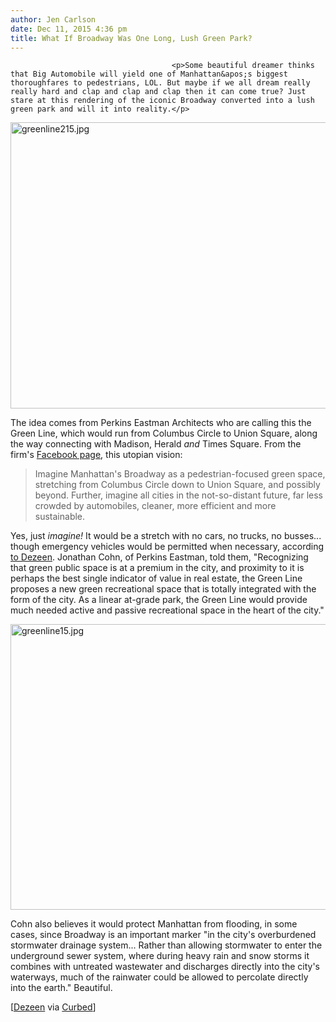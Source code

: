 ```yaml
---
author: Jen Carlson
date: Dec 11, 2015 4:36 pm
title: What If Broadway Was One Long, Lush Green Park?
---
```


	
										<p>Some beautiful dreamer thinks that Big Automobile will yield one of Manhattan&apos;s biggest thoroughfares to pedestrians, LOL. But maybe if we all dream really really hard and clap and clap and clap then it can come true? Just stare at this rendering of the iconic Broadway converted into a lush green park and will it into reality.</p>

<p><span class="mt-enclosure mt-enclosure-image" style="display: inline;"> <img alt="greenline215.jpg" src="https://web.archive.org/web/20160507204842im_/http://gothamist.com/attachments/arts_jen/greenline215.jpg" width="640" height="458" class="image-none"> </span></p>

<p>The idea comes from Perkins Eastman Architects who are calling this the Green Line, which would run from Columbus Circle to Union Square, along the way connecting with Madison, Herald <em>and</em> Times Square. From the firm&apos;s <a href="https://web.archive.org/web/20160507204842/https://www.facebook.com/PerkinsEastman/posts/10153876024936495">Facebook page</a>, this utopian vision:</p>

<blockquote>Imagine Manhattan&apos;s Broadway as a pedestrian-focused green space, stretching from Columbus Circle down to Union Square, and possibly beyond. Further, imagine all cities in the not-so-distant future, far less crowded by automobiles, cleaner, more efficient and more sustainable.</blockquote>  

<p>Yes, just<em> imagine!</em> It would be a stretch with no cars, no trucks, no busses... though emergency vehicles would be permitted when necessary, according <a href="https://web.archive.org/web/20160507204842/http://www.dezeen.com/2015/12/11/perkins-eastman-architects-green-line-concept-linear-park-broadway-manhattan-new-york/">to Dezeen</a>. Jonathan Cohn, of Perkins Eastman, told them, &quot;Recognizing that green public space is at a premium in the city, and proximity to it is perhaps the best single indicator of value in real estate, the Green Line proposes a new green recreational space that is totally integrated with the form of the city. As a linear at-grade park, the Green Line would provide much needed active and passive recreational space in the heart of the city.&quot; </p>

<p><span class="mt-enclosure mt-enclosure-image" style="display: inline;"> <img alt="greenline15.jpg" src="https://web.archive.org/web/20160507204842im_/http://gothamist.com/attachments/arts_jen/greenline15.jpg" width="640" height="457" class="image-none"> </span></p>

<p>Cohn also believes it would protect Manhattan from flooding, in some cases, since Broadway is an important marker &quot;in the city&apos;s overburdened stormwater drainage system... Rather than allowing stormwater to enter the underground sewer system, where during heavy rain and snow storms it combines with untreated wastewater and discharges directly into the city&apos;s waterways, much of the rainwater could be allowed to percolate directly into the earth.&quot; Beautiful.</p>

<p>[<a href="https://web.archive.org/web/20160507204842/http://www.dezeen.com/2015/12/11/perkins-eastman-architects-green-line-concept-linear-park-broadway-manhattan-new-york/">Dezeen</a> via <a href="https://web.archive.org/web/20160507204842/http://ny.curbed.com/archives/2015/12/11/reimagining_broadway_as_a_pedestrianonly_public_park.php">Curbed</a>]</p>					
										
									
				